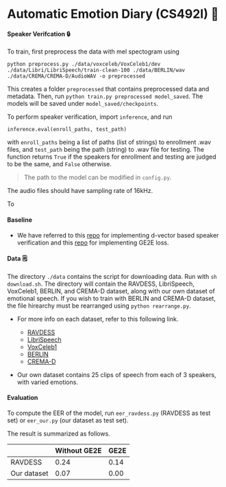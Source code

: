 # Automatic Emotion Diary (CS492I) 📖
#### Speaker Verifcation 🔒

To train, first preprocess the data with mel spectogram using
```
python preprocess.py ./data/voxceleb/VoxCeleb1/dev ./data/Libri/LibriSpeech/train-clean-100 ./data/BERLIN/wav ./data/CREMA/CREMA-D/AudioWAV -o preprocessed
```
This creates a folder `preprocessed` that contains preprocessed data and metadata.
Then, run `python train.py preprocessed model_saved`. The models will be saved under `model_saved/checkpoints`.

To perform speaker verification, import `inference`, and run
```
inference.eval(enroll_paths, test_path)
```
with `enroll_paths` being a list of paths (list of strings) to enrollment .wav files, and `test_path` being the path (string) to .wav file for testing. The function returns `True` if the speakers for enrollment and testing are judged to be the same, and `False` otherwise.
> The path to the model can be modified in `config.py`.

The audio files should have sampling rate of 16kHz.

To 

#### Baseline

- We have referred to this [repo](https://github.com/jymsuper/SpeakerRecognition_tutorial) for implementing d-vector based speaker verification and this [repo](https://github.com/yistLin/dvector) for implementing GE2E loss.

#### Data 🗒️
The directory `./data` contains the script for downloading data. Run with `sh download.sh`. The directory will contain the RAVDESS, LibriSpeech, VoxCeleb1, BERLIN, and CREMA-D dataset, along with our own dataset of emotional speech. If you wish to train with BERLIN and CREMA-D dataset, the file hirearchy must be rearranged using `python rearrange.py`.

- For more info on each dataset, refer to this following link.
     - [RAVDESS](https://zenodo.org/record/1188976)
     - [LibriSpeech](https://www.openslr.org/12/)
     - [VoxCeleb1](https://www.robots.ox.ac.uk/~vgg/data/voxceleb/vox1.html)
     - [BERLIN](http://emodb.bilderbar.info/start.html)
     - [CREMA-D](https://github.com/CheyneyComputerScience/CREMA-D)

- Our own dataset contains 25 clips of speech from each of 3 speakers, with varied emotions.

#### Evaluation

To compute the EER of the model, run `eer_ravdess.py` (RAVDESS as test set) or `eer_our.py` (our dataset as test set).

The result is summarized as follows.

|             | Without GE2E | GE2E |
|-------------|-------------|-----------------|
| RAVDESS| 0.24        | 0.14            |
|  Our dataset       | 0.07       | 0.00            |

